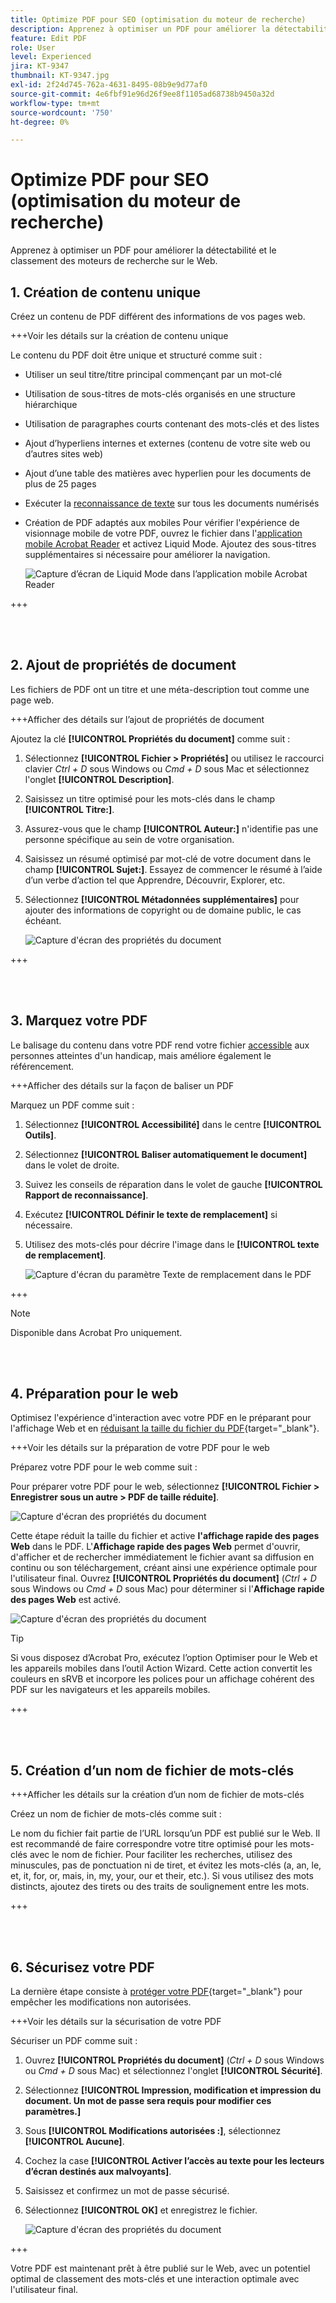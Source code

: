 ```yaml
---
title: Optimize PDF pour SEO (optimisation du moteur de recherche)
description: Apprenez à optimiser un PDF pour améliorer la détectabilité et le classement des moteurs de recherche sur le Web
feature: Edit PDF
role: User
level: Experienced
jira: KT-9347
thumbnail: KT-9347.jpg
exl-id: 2f24d745-762a-4631-8495-08b9e9d77af0
source-git-commit: 4e6fbf91e96d26f9ee8f1105ad68738b9450a32d
workflow-type: tm+mt
source-wordcount: '750'
ht-degree: 0%

---
```


# Optimize PDF pour SEO (optimisation du moteur de recherche)

Apprenez à optimiser un PDF pour améliorer la détectabilité et le classement des moteurs de recherche sur le Web.

## 1. Création de contenu unique

Créez un contenu de PDF différent des informations de vos pages web.

+++Voir les détails sur la création de contenu unique

Le contenu du PDF doit être unique et structuré comme suit :

* Utiliser un seul titre/titre principal commençant par un mot-clé
* Utilisation de sous-titres de mots-clés organisés en une structure hiérarchique
* Utilisation de paragraphes courts contenant des mots-clés et des listes
* Ajout d’hyperliens internes et externes (contenu de votre site web ou d’autres sites web)
* Ajout d’une table des matières avec hyperlien pour les documents de plus de 25 pages
* Exécuter la [reconnaissance de texte](https://experienceleague.adobe.com/docs/document-cloud-learn/acrobat-learning/getting-started/scan-and-ocr.html) sur tous les documents numérisés
* Création de PDF adaptés aux mobiles
Pour vérifier l&#39;expérience de visionnage mobile de votre PDF, ouvrez le fichier dans l&#39;[application mobile Acrobat Reader](https://www.adobe.com/acrobat/mobile/acrobat-reader.html) et activez Liquid Mode. Ajoutez des sous-titres supplémentaires si nécessaire pour améliorer la navigation.

  ![Capture d’écran de Liquid Mode dans l’application mobile Acrobat Reader](../assets/optimizeseo1.png)

+++

<br> 

## 2. Ajout de propriétés de document

Les fichiers de PDF ont un titre et une méta-description tout comme une page web.

+++Afficher des détails sur l’ajout de propriétés de document

Ajoutez la clé **[!UICONTROL Propriétés du document]** comme suit :

1. Sélectionnez **[!UICONTROL Fichier > Propriétés]** ou utilisez le raccourci clavier *Ctrl + D* sous Windows ou *Cmd + D* sous Mac et sélectionnez l&#39;onglet **[!UICONTROL Description]**.
1. Saisissez un titre optimisé pour les mots-clés dans le champ **[!UICONTROL Titre:]**.
1. Assurez-vous que le champ **[!UICONTROL Auteur:]** n&#39;identifie pas une personne spécifique au sein de votre organisation.
1. Saisissez un résumé optimisé par mot-clé de votre document dans le champ **[!UICONTROL Sujet:]**.
Essayez de commencer le résumé à l’aide d’un verbe d’action tel que Apprendre, Découvrir, Explorer, etc.
1. Sélectionnez **[!UICONTROL Métadonnées supplémentaires]** pour ajouter des informations de copyright ou de domaine public, le cas échéant.

   ![Capture d&#39;écran des propriétés du document](../assets/optimizeseo2.png)

+++

<br> 

## 3. Marquez votre PDF

Le balisage du contenu dans votre PDF rend votre fichier [accessible](https://experienceleague.adobe.com/docs/document-cloud-learn/acrobat-learning/advanced-tasks/accessibility.html) aux personnes atteintes d&#39;un handicap, mais améliore également le référencement.

+++Afficher des détails sur la façon de baliser un PDF

Marquez un PDF comme suit :

1. Sélectionnez **[!UICONTROL Accessibilité]** dans le centre **[!UICONTROL Outils]**.
1. Sélectionnez **[!UICONTROL Baliser automatiquement le document]** dans le volet de droite.
1. Suivez les conseils de réparation dans le volet de gauche **[!UICONTROL Rapport de reconnaissance]**.
1. Exécutez **[!UICONTROL Définir le texte de remplacement]** si nécessaire.
1. Utilisez des mots-clés pour décrire l&#39;image dans le **[!UICONTROL texte de remplacement]**.

   ![Capture d&#39;écran du paramètre Texte de remplacement dans le PDF](../assets/optimizeseo3.png)

+++

>[!NOTE]
>
>Disponible dans Acrobat Pro uniquement.

<br> 

## 4. Préparation pour le web

Optimisez l&#39;expérience d&#39;interaction avec votre PDF en le préparant pour l&#39;affichage Web et en [réduisant la taille du fichier du PDF](https://www.adobe.com/fr/acrobat/online/compress-pdf.html){target="_blank"}.

+++Voir les détails sur la préparation de votre PDF pour le web

Préparez votre PDF pour le web comme suit :

Pour préparer votre PDF pour le web, sélectionnez **[!UICONTROL Fichier > Enregistrer sous un autre > PDF de taille réduite]**.

![Capture d&#39;écran des propriétés du document](../assets/optimizeseo4.png)

Cette étape réduit la taille du fichier et active **l&#39;affichage rapide des pages Web** dans le PDF. L&#39;**Affichage rapide des pages Web** permet d&#39;ouvrir, d&#39;afficher et de rechercher immédiatement le fichier avant sa diffusion en continu ou son téléchargement, créant ainsi une expérience optimale pour l&#39;utilisateur final. Ouvrez **[!UICONTROL Propriétés du document]** (*Ctrl + D* sous Windows ou *Cmd + D* sous Mac) pour déterminer si l&#39;**Affichage rapide des pages Web** est activé.

![Capture d&#39;écran des propriétés du document](../assets/optimizeseo5.png)

>[!TIP]
>
>Si vous disposez d’Acrobat Pro, exécutez l’option Optimiser pour le Web et les appareils mobiles dans l’outil Action Wizard. Cette action convertit les couleurs en sRVB et incorpore les polices pour un affichage cohérent des PDF sur les navigateurs et les appareils mobiles.

+++

<br> 

## 5. Création d’un nom de fichier de mots-clés

+++Afficher les détails sur la création d’un nom de fichier de mots-clés

Créez un nom de fichier de mots-clés comme suit :

Le nom du fichier fait partie de l’URL lorsqu’un PDF est publié sur le Web. Il est recommandé de faire correspondre votre titre optimisé pour les mots-clés avec le nom de fichier. Pour faciliter les recherches, utilisez des minuscules, pas de ponctuation ni de tiret, et évitez les mots-clés (a, an, le, et, it, for, or, mais, in, my, your, our et their, etc.). Si vous utilisez des mots distincts, ajoutez des tirets ou des traits de soulignement entre les mots.

+++

<br> 

## 6. Sécurisez votre PDF

La dernière étape consiste à [protéger votre PDF](https://www.adobe.com/fr/acrobat/online/password-protect-pdf.html){target="_blank"} pour empêcher les modifications non autorisées.

+++Voir les détails sur la sécurisation de votre PDF

Sécuriser un PDF comme suit :

1. Ouvrez **[!UICONTROL Propriétés du document]** (*Ctrl + D* sous Windows ou *Cmd + D* sous Mac) et sélectionnez l&#39;onglet **[!UICONTROL Sécurité]**.
1. Sélectionnez **[!UICONTROL Impression, modification et impression du document. Un mot de passe sera requis pour modifier ces paramètres.]**
1. Sous **[!UICONTROL Modifications autorisées :]**, sélectionnez **[!UICONTROL Aucune]**.
1. Cochez la case **[!UICONTROL Activer l’accès au texte pour les lecteurs d’écran destinés aux malvoyants]**.
1. Saisissez et confirmez un mot de passe sécurisé.
1. Sélectionnez **[!UICONTROL OK]** et enregistrez le fichier.

   ![Capture d&#39;écran des propriétés du document](../assets/optimizeseo6.png)

+++

Votre PDF est maintenant prêt à être publié sur le Web, avec un potentiel optimal de classement des mots-clés et une interaction optimale avec l&#39;utilisateur final.
